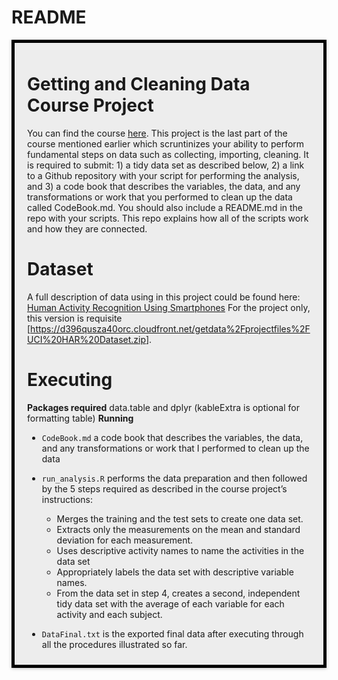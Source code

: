 README
================

<div style="border: 5px solid black; padding: 10px 20px; background-color:#ededed; box-shadow: 0 1px 5px rgba(0, 0, 0, 0.25);">

# Getting and Cleaning Data Course Project

You can find the course
[here](https://www.coursera.org/learn/data-cleaning). This project is
the last part of the course mentioned earlier which scruntinizes your
ability to perform fundamental steps on data such as collecting,
importing, cleaning. It is required to submit: 1) a tidy data set as
described below, 2) a link to a Github repository with your script for
performing the analysis, and 3) a code book that describes the
variables, the data, and any transformations or work that you performed
to clean up the data called CodeBook.md. You should also include a
README.md in the repo with your scripts. This repo explains how all of
the scripts work and how they are connected.

# Dataset

A full description of data using in this project could be found here:
[Human Activity Recognition Using
Smartphones](http://archive.ics.uci.edu/ml/datasets/Human+Activity+Recognition+Using+Smartphones)
For the project only, this version is requisite
\[<https://d396qusza40orc.cloudfront.net/getdata%2Fprojectfiles%2FUCI%20HAR%20Dataset.zip>\].

# Executing

**Packages required** data.table and dplyr (kableExtra is optional for
formatting table) **Running**

  - `CodeBook.md` a code book that describes the variables, the data,
    and any transformations or work that I performed to clean up the
    data

  - `run_analysis.R` performs the data preparation and then followed by
    the 5 steps required as described in the course project’s
    instructions:
    
      - Merges the training and the test sets to create one data set.
      - Extracts only the measurements on the mean and standard
        deviation for each measurement.
      - Uses descriptive activity names to name the activities in the
        data set
      - Appropriately labels the data set with descriptive variable
        names.
      - From the data set in step 4, creates a second, independent tidy
        data set with the average of each variable for each activity and
        each subject.

  - `DataFinal.txt` is the exported final data after executing through
    all the procedures illustrated so far.

</div>

<br/>
